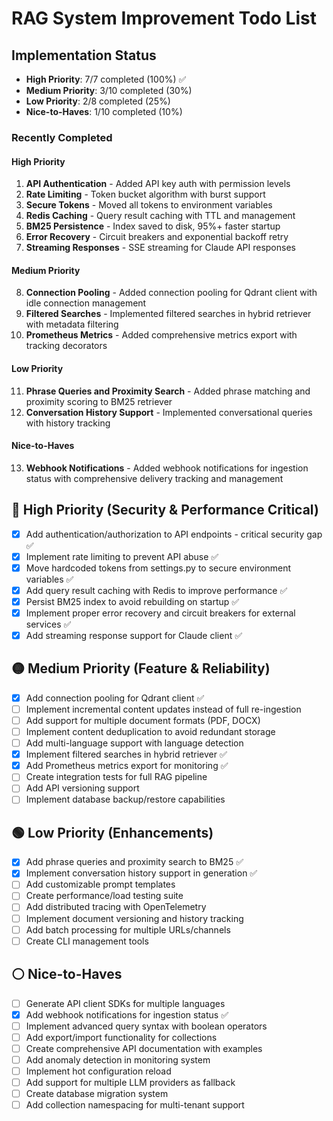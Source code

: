 # RAG System Improvement Todo List

## Implementation Status
- **High Priority**: 7/7 completed (100%) ✅
- **Medium Priority**: 3/10 completed (30%)
- **Low Priority**: 2/8 completed (25%)
- **Nice-to-Haves**: 1/10 completed (10%)

### Recently Completed
#### High Priority
1. **API Authentication** - Added API key auth with permission levels
2. **Rate Limiting** - Token bucket algorithm with burst support
3. **Secure Tokens** - Moved all tokens to environment variables
4. **Redis Caching** - Query result caching with TTL and management
5. **BM25 Persistence** - Index saved to disk, 95%+ faster startup
6. **Error Recovery** - Circuit breakers and exponential backoff retry
7. **Streaming Responses** - SSE streaming for Claude API responses

#### Medium Priority
8. **Connection Pooling** - Added connection pooling for Qdrant client with idle connection management
9. **Filtered Searches** - Implemented filtered searches in hybrid retriever with metadata filtering
10. **Prometheus Metrics** - Added comprehensive metrics export with tracking decorators

#### Low Priority
11. **Phrase Queries and Proximity Search** - Added phrase matching and proximity scoring to BM25 retriever
12. **Conversation History Support** - Implemented conversational queries with history tracking

#### Nice-to-Haves
13. **Webhook Notifications** - Added webhook notifications for ingestion status with comprehensive delivery tracking and management

## 🔴 High Priority (Security & Performance Critical)

- [x] Add authentication/authorization to API endpoints - critical security gap ✅
- [x] Implement rate limiting to prevent API abuse ✅
- [x] Move hardcoded tokens from settings.py to secure environment variables ✅
- [x] Add query result caching with Redis to improve performance ✅
- [x] Persist BM25 index to avoid rebuilding on startup ✅
- [x] Implement proper error recovery and circuit breakers for external services ✅
- [x] Add streaming response support for Claude client ✅

## 🟡 Medium Priority (Feature & Reliability)

- [x] Add connection pooling for Qdrant client ✅
- [ ] Implement incremental content updates instead of full re-ingestion
- [ ] Add support for multiple document formats (PDF, DOCX)
- [ ] Implement content deduplication to avoid redundant storage
- [ ] Add multi-language support with language detection
- [x] Implement filtered searches in hybrid retriever ✅
- [x] Add Prometheus metrics export for monitoring ✅
- [ ] Create integration tests for full RAG pipeline
- [ ] Add API versioning support
- [ ] Implement database backup/restore capabilities

## 🟢 Low Priority (Enhancements)

- [x] Add phrase queries and proximity search to BM25 ✅
- [x] Implement conversation history support in generation ✅
- [ ] Add customizable prompt templates
- [ ] Create performance/load testing suite
- [ ] Add distributed tracing with OpenTelemetry
- [ ] Implement document versioning and history tracking
- [ ] Add batch processing for multiple URLs/channels
- [ ] Create CLI management tools

## ⚪ Nice-to-Haves

- [ ] Generate API client SDKs for multiple languages
- [x] Add webhook notifications for ingestion status ✅
- [ ] Implement advanced query syntax with boolean operators
- [ ] Add export/import functionality for collections
- [ ] Create comprehensive API documentation with examples
- [ ] Add anomaly detection in monitoring system
- [ ] Implement hot configuration reload
- [ ] Add support for multiple LLM providers as fallback
- [ ] Create database migration system
- [ ] Add collection namespacing for multi-tenant support
